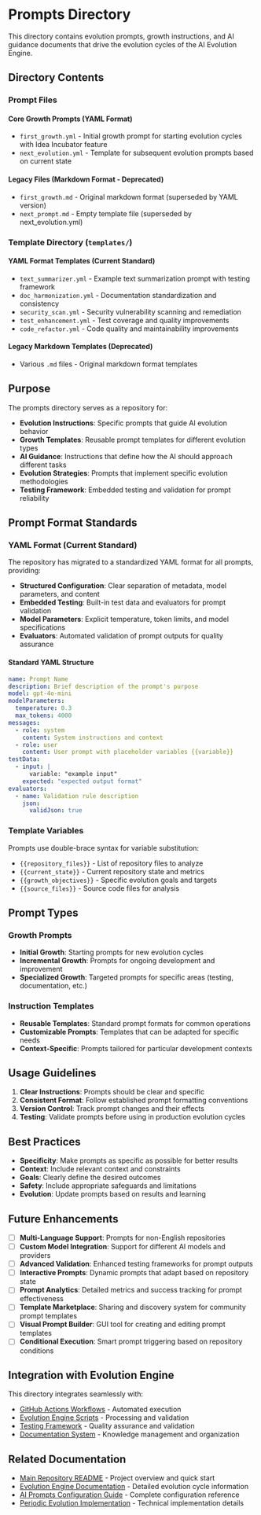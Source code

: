 <!--
@file prompts/README.md
@description Directory index for evolution prompts and growth instructions
@author IT-Journey Team <team@it-journey.org>
@created 2025-07-12
@lastModified 2025-07-12
@version 1.0.0

@relatedIssues 
  - #documentation-cleanup: Organize repository documentation structure

@relatedEvolutions
  - v1.0.0: Initial creation during documentation cleanup

@dependencies
  - markdown: for prompt formatting

@changelog
  - 2025-07-12: Initial creation during repository cleanup - ITJ

@usage Contains evolution prompts and growth instructions
@notes Prompts guide AI evolution cycles and system growth
-->

# Prompts Directory

This directory contains evolution prompts, growth instructions, and AI guidance documents that drive the evolution cycles of the AI Evolution Engine.

## Directory Contents

### Prompt Files

#### Core Growth Prompts (YAML Format)

- `first_growth.yml` - Initial growth prompt for starting evolution cycles with Idea Incubator feature
- `next_evolution.yml` - Template for subsequent evolution prompts based on current state

#### Legacy Files (Markdown Format - Deprecated)

- `first_growth.md` - Original markdown format (superseded by YAML version)
- `next_prompt.md` - Empty template file (superseded by next_evolution.yml)

### Template Directory (`templates/`)

#### YAML Format Templates (Current Standard)

- `text_summarizer.yml` - Example text summarization prompt with testing framework
- `doc_harmonization.yml` - Documentation standardization and consistency
- `security_scan.yml` - Security vulnerability scanning and remediation
- `test_enhancement.yml` - Test coverage and quality improvements
- `code_refactor.yml` - Code quality and maintainability improvements

#### Legacy Markdown Templates (Deprecated)

- Various `.md` files - Original markdown format templates

## Purpose

The prompts directory serves as a repository for:

- **Evolution Instructions**: Specific prompts that guide AI evolution behavior
- **Growth Templates**: Reusable prompt templates for different evolution types
- **AI Guidance**: Instructions that define how the AI should approach different tasks
- **Evolution Strategies**: Prompts that implement specific evolution methodologies
- **Testing Framework**: Embedded testing and validation for prompt reliability

## Prompt Format Standards

### YAML Format (Current Standard)

The repository has migrated to a standardized YAML format for all prompts, providing:

- **Structured Configuration**: Clear separation of metadata, model parameters, and content
- **Embedded Testing**: Built-in test data and evaluators for prompt validation
- **Model Parameters**: Explicit temperature, token limits, and model specifications
- **Evaluators**: Automated validation of prompt outputs for quality assurance

#### Standard YAML Structure

```yaml
name: Prompt Name
description: Brief description of the prompt's purpose
model: gpt-4o-mini
modelParameters:
  temperature: 0.3
  max_tokens: 4000
messages:
  - role: system
    content: System instructions and context
  - role: user
    content: User prompt with placeholder variables {{variable}}
testData:
  - input: |
      variable: "example input"
    expected: "expected output format"
evaluators:
  - name: Validation rule description
    json:
      validJson: true
```

### Template Variables

Prompts use double-brace syntax for variable substitution:

- `{{repository_files}}` - List of repository files to analyze
- `{{current_state}}` - Current repository state and metrics
- `{{growth_objectives}}` - Specific evolution goals and targets
- `{{source_files}}` - Source code files for analysis

## Prompt Types

### Growth Prompts

- **Initial Growth**: Starting prompts for new evolution cycles
- **Incremental Growth**: Prompts for ongoing development and improvement
- **Specialized Growth**: Targeted prompts for specific areas (testing, documentation, etc.)

### Instruction Templates

- **Reusable Templates**: Standard prompt formats for common operations
- **Customizable Prompts**: Templates that can be adapted for specific needs
- **Context-Specific**: Prompts tailored for particular development contexts

## Usage Guidelines

1. **Clear Instructions**: Prompts should be clear and specific
2. **Consistent Format**: Follow established prompt formatting conventions
3. **Version Control**: Track prompt changes and their effects
4. **Testing**: Validate prompts before using in production evolution cycles

## Best Practices

- **Specificity**: Make prompts as specific as possible for better results
- **Context**: Include relevant context and constraints
- **Goals**: Clearly define the desired outcomes
- **Safety**: Include appropriate safeguards and limitations
- **Evolution**: Update prompts based on results and learning

## Future Enhancements

- [ ] **Multi-Language Support**: Prompts for non-English repositories
- [ ] **Custom Model Integration**: Support for different AI models and providers
- [ ] **Advanced Validation**: Enhanced testing frameworks for prompt outputs
- [ ] **Interactive Prompts**: Dynamic prompts that adapt based on repository state
- [ ] **Prompt Analytics**: Detailed metrics and success tracking for prompt effectiveness
- [ ] **Template Marketplace**: Sharing and discovery system for community prompt templates
- [ ] **Visual Prompt Builder**: GUI tool for creating and editing prompt templates
- [ ] **Conditional Execution**: Smart prompt triggering based on repository conditions

## Integration with Evolution Engine

This directory integrates seamlessly with:
- [GitHub Actions Workflows](../.github/workflows/README.md) - Automated execution
- [Evolution Engine Scripts](../scripts/README.md) - Processing and validation
- [Testing Framework](../tests/README.md) - Quality assurance and validation
- [Documentation System](../docs/README.md) - Knowledge management and organization

## Related Documentation

- [Main Repository README](../README.md) - Project overview and quick start
- [Evolution Engine Documentation](../docs/evolution/) - Detailed evolution cycle information
- [AI Prompts Configuration Guide](../docs/guides/ai-prompts-configuration.md) - Complete configuration reference
- [Periodic Evolution Implementation](../PERIODIC_PROMPTS_IMPLEMENTATION.md) - Technical implementation details